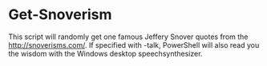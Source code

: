 # Get-Snoverism
This script will randomly get one famous Jeffery Snover quotes from the http://snoverisms.com/.
If specified with -talk, PowerShell will also read you the wisdom with the Windows desktop speechsynthesizer.
